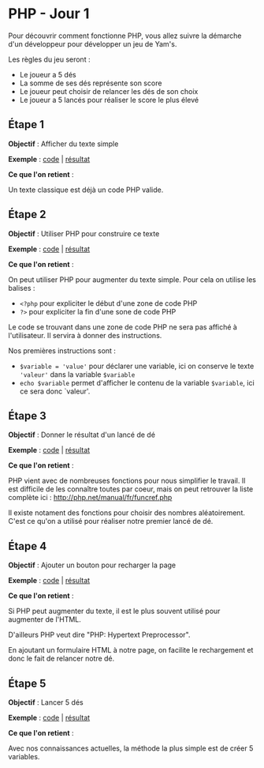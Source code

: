 PHP - Jour 1
======

Pour découvrir comment fonctionne PHP, vous allez suivre la démarche d'un développeur pour développer un jeu de Yam's.

Les règles du jeu seront :

 * Le joueur a 5 dés
 * La somme de ses dés représente son score
 * Le joueur peut choisir de relancer les dés de son choix
 * Le joueur a 5 lancés pour réaliser le score le plus élevé



Étape 1
------

__Objectif__ : Afficher du texte simple

__Exemple__ : [code](step1.php) | [résultat](http://php.baddum.com/jour1/step1.php)

__Ce que l'on retient__ :

Un texte classique est déjà un code PHP valide.



Étape 2
------

__Objectif__ : Utiliser PHP pour construire ce texte

__Exemple__ : [code](step2.php) | [résultat](http://php.baddum.com/jour1/step2.php)

__Ce que l'on retient__ :

On peut utiliser PHP pour augmenter du texte simple.
Pour cela on utilise les balises :

 * `<?php` pour expliciter le début d'une zone de code PHP
 * `?>` pour expliciter la fin d'une sone de code PHP
 
Le code se trouvant dans une zone de code PHP ne sera pas affiché à l'utilisateur.
Il servira à donner des instructions.
 
Nos premières instructions sont :

 * `$variable = 'value'` pour déclarer une variable, ici on conserve le texte `'valeur'` dans la variable `$variable`
 * `echo $variable` permet d'afficher le contenu de la variable `$variable`, ici ce sera donc `valeur'.



Étape 3
------

__Objectif__ : Donner le résultat d'un lancé de dé

__Exemple__ : [code](step3.php) | [résultat](http://php.baddum.com/jour1/step3.php)

__Ce que l'on retient__ :

PHP vient avec de nombreuses fonctions pour nous simplifier le travail.
Il est difficile de les connaître toutes par coeur, mais on peut retrouver la liste complète ici : http://php.net/manual/fr/funcref.php

Il existe notament des fonctions pour choisir des nombres aléatoirement.
C'est ce qu'on a utilisé pour réaliser notre premier lancé de dé.



Étape 4
------

__Objectif__ : Ajouter un bouton pour recharger la page

__Exemple__ : [code](step4.php) | [résultat](http://php.baddum.com/jour1/step4.php)

__Ce que l'on retient__ :

Si PHP peut augmenter du texte, il est le plus souvent utilisé pour augmenter de l'HTML.

D'ailleurs PHP veut dire "PHP: Hypertext Preprocessor".

En ajoutant un formulaire HTML à notre page, on facilite le rechargement et donc le fait de relancer notre dé.



Étape 5
------

__Objectif__ : Lancer 5 dés

__Exemple__ : [code](step5.php) | [résultat](http://php.baddum.com/jour1/step5.php)

__Ce que l'on retient__ :

Avec nos connaissances actuelles, la méthode la plus simple est de créer 5 variables.


